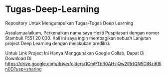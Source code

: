 # Tugas-Deep-Learning
Repository Untuk Mengumpulkan Tugas-Tugas Deep Learning

Assalamualaikum, Perkenalkan nama saya Hesti Puspitasari dengan nomor Stambuk F551 20 030. Kali ini saya ingin membagikan sebuah Lanjutan project Deep Learning dengan melakukan prediksi.

Untuk Link Project Ini Hanya Menggunakan Google Collab, Dapat Di Download Di https://drive.google.com/drive/folders/1CmPTbR0AHsjQw2iRrtQN5CtNziK8ln0D?usp=sharing
